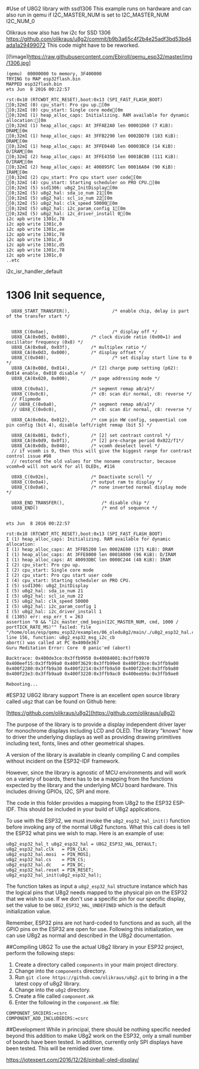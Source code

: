 #Use of U8G2 library with ssd1306
This example runs on hardware and can also run in qemu if I2C_MASTER_NUM is set to I2C_MASTER_NUM I2C_NUM_0

Olikraus now also has hw i2c for SSD 1306
https://github.com/olikraus/u8g2/commit/b9b3a65c4f2b4e25adf3bd53bd4ada1a29499072
This code might have to be reworked.


[(!image)https://raw.githubusercontent.com/Ebiroll/qemu_esp32/master/img/1306.jpg]

```
(qemu)  00000000 to memory, 3F400000
TRYING to MAP esp32flash.bin
MAPPED esp32flash.bin
ets Jun  8 2016 00:22:57

rst:0x10 (RTCWDT_RTC_RESET),boot:0x13 (SPI_FAST_FLASH_BOOT)
[0;32mI (0) cpu_start: Pro cpu up.[0m
[0;32mI (0) cpu_start: Single core mode[0m
[0;32mI (1) heap_alloc_caps: Initializing. RAM available for dynamic allocation:[0m
[0;32mI (1) heap_alloc_caps: At 3FFAE2A0 len 00001D60 (7 KiB): DRAM[0m
[0;32mI (1) heap_alloc_caps: At 3FFB2290 len 0002DD70 (183 KiB): DRAM[0m
[0;32mI (1) heap_alloc_caps: At 3FFE0440 len 00003BC0 (14 KiB): D/IRAM[0m
[0;32mI (2) heap_alloc_caps: At 3FFE4350 len 0001BCB0 (111 KiB): D/IRAM[0m
[0;32mI (2) heap_alloc_caps: At 400895FC len 00016A04 (90 KiB): IRAM[0m
[0;32mI (2) cpu_start: Pro cpu start user code[0m
[0;32mI (4) cpu_start: Starting scheduler on PRO CPU.[0m
[0;32mI (5) ssd1306: u8g2_InitDisplay[0m
[0;32mI (5) u8g2_hal: sda_io_num 21[0m
[0;32mI (5) u8g2_hal: scl_io_num 22[0m
[0;32mI (5) u8g2_hal: clk_speed 50000[0m
[0;32mI (5) u8g2_hal: i2c_param_config 1[0m
[0;32mI (5) u8g2_hal: i2c_driver_install 0[0m
i2c apb write 1301c,78 
i2c apb write 1301c,0 
i2c apb write 1301c,ae 
i2c apb write 1301c,78 
i2c apb write 1301c,0 
i2c apb write 1301c,d5 
i2c apb write 1301c,78 
i2c apb write 1301c,0 
..etc

```
i2c_isr_handler_default
# 1306 Init sequence,
```
  U8X8_START_TRANSFER(),             	/* enable chip, delay is part of the transfer start */
  
  
  U8X8_C(0x0ae),		                /* display off */
  U8X8_CA(0x0d5, 0x080),		/* clock divide ratio (0x00=1) and oscillator frequency (0x8) */
  U8X8_CA(0x0a8, 0x03f),		/* multiplex ratio */
  U8X8_CA(0x0d3, 0x000),		/* display offset */
  U8X8_C(0x040),		                /* set display start line to 0 */
  U8X8_CA(0x08d, 0x014),		/* [2] charge pump setting (p62): 0x014 enable, 0x010 disable */
  U8X8_CA(0x020, 0x000),		/* page addressing mode */
  
  U8X8_C(0x0a1),				/* segment remap a0/a1*/
  U8X8_C(0x0c8),				/* c0: scan dir normal, c8: reverse */
  // Flipmode
  // U8X8_C(0x0a0),				/* segment remap a0/a1*/
  // U8X8_C(0x0c0),				/* c0: scan dir normal, c8: reverse */
  
  U8X8_CA(0x0da, 0x012),		/* com pin HW config, sequential com pin config (bit 4), disable left/right remap (bit 5) */

  U8X8_CA(0x081, 0x0cf), 		/* [2] set contrast control */
  U8X8_CA(0x0d9, 0x0f1), 		/* [2] pre-charge period 0x022/f1*/
  U8X8_CA(0x0db, 0x040), 		/* vcomh deselect level */  
  // if vcomh is 0, then this will give the biggest range for contrast control issue #98
  // restored the old values for the noname constructor, because vcomh=0 will not work for all OLEDs, #116
  
  U8X8_C(0x02e),				/* Deactivate scroll */ 
  U8X8_C(0x0a4),				/* output ram to display */
  U8X8_C(0x0a6),				/* none inverted normal display mode */
    
  U8X8_END_TRANSFER(),             	/* disable chip */
  U8X8_END()             			/* end of sequence */
	
```



```
ets Jun  8 2016 00:22:57

rst:0x10 (RTCWDT_RTC_RESET),boot:0x13 (SPI_FAST_FLASH_BOOT)
I (1) heap_alloc_caps: Initializing. RAM available for dynamic allocation:
I (1) heap_alloc_caps: At 3FFB5200 len 0002AE00 (171 KiB): DRAM
I (1) heap_alloc_caps: At 3FFE8000 len 00018000 (96 KiB): D/IRAM
I (1) heap_alloc_caps: At 40093DBC len 0000C244 (48 KiB): IRAM
I (2) cpu_start: Pro cpu up.
I (2) cpu_start: Single core mode
I (2) cpu_start: Pro cpu start user code
I (4) cpu_start: Starting scheduler on PRO CPU.
I (5) ssd1306: u8g2_InitDisplay
I (5) u8g2_hal: sda_io_num 21
I (5) u8g2_hal: scl_io_num 22
I (5) u8g2_hal: clk_speed 50000
I (5) u8g2_hal: i2c_param_config 1
I (5) u8g2_hal: i2c_driver_install 1
E (1305) err: esp_err_t = 263
assertion "0 && "i2c_master_cmd_begin(I2C_MASTER_NUM, cmd, 1000 / portTICK_RATE_MS)"" failed: file "/home/olas/esp/qemu_esp32/examples/06_oledu8g2/main/./u8g2_esp32_hal.c", line 156, function: u8g2_esp32_msg_i2c_cb
abort() was called at PC 0x400de367
Guru Meditation Error: Core  0 panic'ed (abort)

Backtrace: 0x400de3ce:0x3ffb9950 0x40084001:0x3ffb9970 0x400eef15:0x3ffb99a0 0x400f3629:0x3ffb99e0 0x400f28ce:0x3ffb9a00 0x400f2280:0x3ffb9a30 0x400f2214:0x3ffb9a50 0x400f22e0:0x3ffb9a80 0x400f23e3:0x3ffb9aa0 0x400f3220:0x3ffb9ac0 0x400eeb9a:0x3ffb9ae0

Rebooting...
```


#ESP32 U8G2 library support
There is an excellent open source library called `u8g2` that can be found on Github here:

[https://github.com/olikraus/u8g2](https://github.com/olikraus/u8g2)

The purpose of the library is to provide a display independent driver layer for monochrome displays including LCD and OLED.
The library "knows" how to driver the underlying displays as well as providing drawing primitives including text, fonts, lines and
other geometrical shapes.

A version of the library is available in cleanly compiling C and compiles without incident on the ESP32-IDF framework.

However, since the library is agnostic of MCU environments and will work on a variety of boards, there has to be a mapping from
the functions expected by the library and the underlying MCU board hardware.  This includes driving GPIOs, I2C, SPI and more.

The code in this folder provides a mapping from U8g2 to the ESP32 ESP-IDF.  This should be included in your build of U8g2 applications.

To use with the ESP32, we must invoke the `u8g2_esp32_hal_init()` function before invoking any of the normal U8g2 functons.  What
this call does is tell the ESP32 what pins we wish to map.  Here is an example of use:

```
u8g2_esp32_hal_t u8g2_esp32_hal = U8G2_ESP32_HAL_DEFAULT;
u8g2_esp32_hal.clk   = PIN_CLK;
u8g2_esp32_hal.mosi  = PIN_MOSI;
u8g2_esp32_hal.cs    = PIN_CS;
u8g2_esp32_hal.dc    = PIN_DC;
u8g2_esp32_hal.reset = PIN_RESET;
u8g2_esp32_hal_init(u8g2_esp32_hal);
```

The function takes as input a `u8g2_esp32_hal` structure instance which has the logical pins that U8g2 needs mapped to the
physical pin on the ESP32 that we wish to use.  If we don't use a specific pin for our specific display, set the value to
be `U8G2_ESP32_HAL_UNDEFINED` which is the default initialization value.

Remember, ESP32 pins are not hard-coded to functions and as such, all the GPIO pins on the ESP32 are open for use.  Following
this initialization, we can use U8g2 as normal and described in the U8g2 documentation.

##Compiling U8G2
To use the actual U8g2 library in your ESP32 project, perform the following steps:

1. Create a directory called `components` in your main project directory.
2. Change into the `components` directory.
3. Run `git clone https://github.com/olikraus/u8g2.git` to bring in a the latest copy of u8g2 library.
4. Change into the `u8g2` directory.
5. Create a file called `component.mk`
6. Enter the following in the `component.mk` file:
```
COMPONENT_SRCDIRS:=csrc
COMPONENT_ADD_INCLUDEDIRS:=csrc
```


##Development
While in principal, there should be nothing specific needed beyond this addition to make U8g2 work on the ESP32, only a small
number of boards have been tested.  In addition, currently only SPI displays have been tested.  This will be remidied over time.


https://iotexpert.com/2016/12/26/pinball-oled-display/